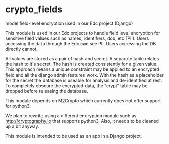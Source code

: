# crypto_fields
model field-level encryption used in our Edc project (Django)


This module is used in our Edc projects to handle field level encryption for sensitive field values such as names, identifiers, dob, etc (PII). Users accessing the data through the Edc can see PII. Users accessing the DB directly cannot.

All values are stored as a pair of hash and secret. A separate table relates the hash to it's secret. The hash is created consistently for a given value. This approach means a unique constraint may be applied to an encrypted field and all the django admin features work. With the hash as a placeholder for the secret the database is useable for analysis and de-identified at rest. To completely obscure the encrypted data, the "crypt" table may be dropped before releasing the database. 

This module depends on M2Crypto which currently does not offer support for python3. 

We plan to rewrite using a different encryption module such as http://cryptography.io that supports python3. Also, it needs to be cleaned up a bit anyway.

This module is intended to be used as an app in a Django project.

